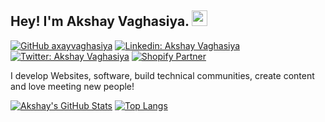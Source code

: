 ## Hey! I'm Akshay Vaghasiya. <img src="https://media.giphy.com/media/hvRJCLFzcasrR4ia7z/giphy.gif" width="25px">

[![GitHub axayvaghasiya](https://img.shields.io/github/followers/axayvaghasiya?label=follow&style=social)](https://github.com/axayvaghasiya)
[![Linkedin: Akshay Vaghasiya](https://img.shields.io/badge/-Akshay%20Vaghasiya-blue?style=flat-square&logo=Linkedin&logoColor=white&link=https://www.linkedin.com/in/akshayvaghasiya/)](https://www.linkedin.com/in/akshayvaghasiya/)
[![Twitter: Akshay Vaghasiya](https://img.shields.io/twitter/follow/akshay_codes?style=social)](https://twitter.com/akshay_codes)
[![Shopify Partner](https://img.shields.io/badge/-@Akshay%20Vaghasiya-black?style=flat-square&labelColor=000000&logo=Shopify&link=https://community.shopify.com/c/user/viewprofilepage/user-id/588840)](https://community.shopify.com/c/user/viewprofilepage/user-id/588840)
  
I develop Websites, software, build technical communities, create content and love meeting new people!

[![Akshay's GitHub Stats](https://github-readme-stats.vercel.app/api?username=axayvaghasiya&hide=issues&count_private=true&show_icons=true&theme=calm)](https://github.com/axayvaghasiya/github-readme-stats)
[![Top Langs](https://github-readme-stats.vercel.app/api/top-langs/?username=axayvaghasiya&layout=compact&theme=calm)](https://github.com/axayvaghasiya/github-readme-stats)


<!--
**axayvaghasiya/axayvaghasiya** is a ✨ _special_ ✨ repository because its `README.md` (this file) appears on your GitHub profile.

Here are some ideas to get you started:

- 🔭 I’m currently working on ...
- 🌱 I’m currently learning ...
- 👯 I’m looking to collaborate on ...
- 🤔 I’m looking for help with ...
- 💬 Ask me about ...
- 📫 How to reach me: ...
- 😄 Pronouns: ...
- ⚡ Fun fact: ...
-->
